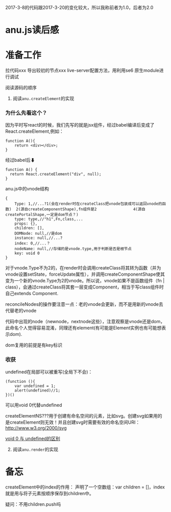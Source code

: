 2017-3-8的代码跟2017-3-20的变化较大，所以我称前者为1.0，后者为2.0

# anu.js读后感
# 准备工作
拉代码xxx
导出较初的节点xxx
live-server配置方法，用利用se6 原生module进行调试

阅读源码的顺序
1. 阅读```anu.createElement```的实现

### 为什么先看这个？
因为平时写react的时候，我们先写的就是jsx组件，经过babel编译后变成了React.createElement,例如：
```
function A(){
	return <div></div>;
}
```
经过babel后⬇
```
function A() {
  return React.createElement("div", null);
}
```

anu.js中的vnode结构
```
{
    Type: 1,//...?1(会在render时在createClass把vnode包装成可以返回vnode的函数)  2(源自createComponentShape),fn组件是2                4(源自createPortalShape,一定是dom节点？)
    type: type,//"h1",Fn,class,...
    props: {},
    children: [],
    DOMNode: null,//是dom
    instance: null,//...?
    index: 0,//...？
    nodeName: null,//存储的是vnode.type,用于判断是否是根节点
    key: void 0
}
```

对于vnode.Type不为2的，在render时会调用createClass将其转为函数（并为vnode设置setState，forceUpdate属性），并调用createComponentShape使其变为一个新的vnode.Type为2的vnode。所以说，vnode如果不是函数组件（fn | class），会通过createClass将其套一层变成Component，相当于写class组件时自己extends Component.

reconcileNodes的操作要注意一点：老的vnode会更新，而不是用新的vnode去代替老的vnode

代码中出现的node（newnode，nextnode这些），注意观察是vnode还是dom，此命名个人觉得容易混淆，同理还有element(有可能是Element实例也有可能想表示dom).

dom复用的前提是有key标识

### 收获
undefined在局部可以被重写(全局下不会)：
```
(function (){
    var undefined = 1;
    alert(undefined)//1;
})()
```
可以用void 0代替undefined

createElementNS???用于创建有命名空间的元素，比如svg。创建svg如果用的是createElement则无效！并且创建svg时需要有效的命名空间URI：http://www.w3.org/2000/svg 


[void 0 与 undefined的区别](https://blog.csdn.net/juzipchy/article/details/86367565)

2. 阅读```anu.render```的实现





# 备忘
createElement中的index的作用：
声明了一个空数组：var children = []，index就是用与将子元素按顺序保存到children中。

疑问：不用children.push吗
